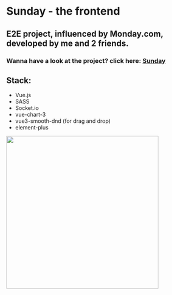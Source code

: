 <h1> Sunday - the frontend </h1>
<h2> E2E project, influenced by Monday.com, developed by me and 2 friends.</h2>
<h3> Wanna have a look at the project? click here: <a href="https://sunday.onrender.com/#/">Sunday</a></h3>
<h2>Stack: </h2>
<ul>
  <li>Vue.js</li>
  <li>SASS</li>
  <li>Socket.io</li>
  <li>vue-chart-3</li>
  <li>vue3-smooth-dnd (for drag and drop)</li>
  <li>element-plus</li>
</ul>
<img src="https://res.cloudinary.com/boaz-sunday-proj/image/upload/v1670925994/rud8jppnthc9rxw4sjuw.jpg" width=400 alt="">
